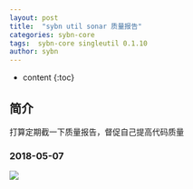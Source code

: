 ```yaml
---
layout: post
title:  "sybn util sonar 质量报告"
categories: sybn-core
tags:  sybn-core singleutil 0.1.10
author: sybn
---
```


* content
{:toc}

## 简介
打算定期截一下质量报告，督促自己提高代码质量





### 2018-05-07

![]({{site.baseurl}}/images/sybn_util_sonar_20180507.png)
